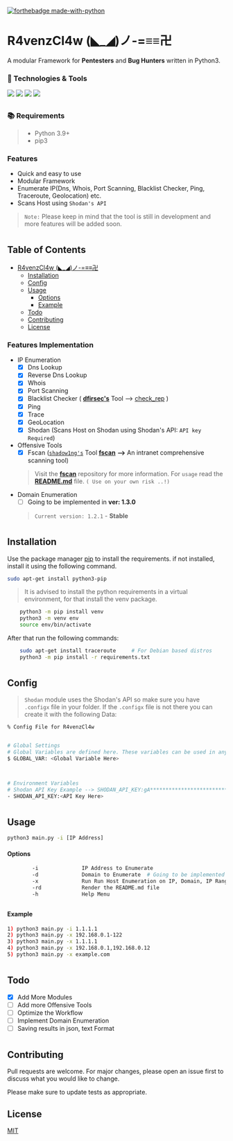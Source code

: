 [![forthebadge made-with-python](https://ForTheBadge.com/images/badges/made-with-python.svg)](https://www.python.org/)



##
# R4venzCl4w (◣_◢)ノ-=≡≡卍
A modular Framework for **Pentesters** and **Bug Hunters** written in Python3.

### 🔧 Technologies & Tools

![](https://img.shields.io/badge/OS-Linux-informational?style=flat-square&logo=ubuntu&logoColor=white&color=5194f0&bgcolor=110d17)
![](https://img.shields.io/badge/Editor-VS_Code-informational?style=flat-square&logo=visual-studio&logoColor=white&color=5194f0)
![](https://img.shields.io/badge/Language-python-informational?style=flat-square&logo=python&logoColor=white&color=5194f0&bgcolor=110d17)
![](https://img.shields.io/badge/Python_Version-3.10-informational?style=flat-square&logo=python&logoColor=white&color=5194f0&bgcolor=110d17)

##

### 📚 Requirements
> - Python 3.9+
> - pip3

### Features
- Quick and easy to use
- Modular Framework
- Enumerate IP(Dns, Whois, Port Scanning, Blacklist Checker, Ping, Traceroute, Geolocation) etc.
- Scans Host using `Shodan's API` 

> `Note:` Please keep in mind that the tool is still in development and more features will be added soon.
#

## Table of Contents
- [R4venzCl4w (◣_◢)ノ-=≡≡卍](#r4venzcl4w-ノ-)
    - [Installation](#installation)
    - [Config](#config)
    - [Usage](#usage)
        - [Options](#options)
        - [Example](#example)
    - [Todo](#todo)
    - [Contributing](#contributing)
    - [License](#license)

 ### Features Implementation
* IP Enumeration
    - [x] Dns Lookup
    - [x] Reverse Dns Lookup
    - [x] Whois
    - [x] Port Scanning
    - [x] Blacklist Checker     ( [**dfirsec's**](https://github.com/dfirsec) Tool --> [check_rep](https://github.com/dfirsec/check_rep) )
    - [x] Ping
    - [x] Trace
    - [x] GeoLocation
    - [x] Shodan                (Scans Host on Shodan using Shodan's API: `API key Required`)
* Offensive Tools
    - [x] Fscan ([`shadow1ng's`](https://github.com/shadow1ng) Tool [**fscan**](https://github.com/shadow1ng/fscan) **-->** An intranet comprehensive scanning tool)
    > Visit the [**fscan**](https://github.com/shadow1ng/fscan) repository for more information. For `usage` read the [**README.md**](https://github.com/shadow1ng/fscan/blob/main/README_EN.md) file. `( Use on your own risk ..!)`
- Domain Enumeration
    - [ ] Going to be implemented in **ver: 1.3.0**
    > `Current version: 1.2.1` -   **Stable**
#
##

## Installation

Use the package manager [pip](https://pip.pypa.io/en/stable/) to install the requirements.
if not installed, install it using the following command.
```bash
sudo apt-get install python3-pip
```

> It is advised to install the python requirements in a virtual environment, for that install the venv package.

```bash
    python3 -m pip install venv
    python3 -m venv env
    source env/bin/activate
```

After that run the following commands:
```bash
    sudo apt-get install traceroute     # For Debian based distros
    python3 -m pip install -r requirements.txt
```
#

## Config
> `Shodan`  module uses the Shodan's API so make sure you have `.configx` file in your folder. If the `.configx` file is not there you can create it with the following Data:
```bash
% Config File for R4venzCl4w


# Global Settings
# Global Variables are defined here. These variables can be used in any of the other sections.
$ GLOBAL_VAR: <Global Variable Here>



# Environment Variables
# Shodan API Key Example --> SHODAN_API_KEY:gA**************************
- SHODAN_API_KEY:<API Key Here>
```
#

## Usage

```bash
python3 main.py -i [IP Address]
```

#### Options

```bash
        -i              IP Address to Enumerate
        -d              Domain to Enumerate  # Going to be implemented in **ver: 1.3.0**
        -x              Run Run Host Enumeration on IP, Domain, IP Range, or Selected IPs.
        -rd             Render the README.md file
        -h              Help Menu
```

##

#### Example
```bash
1) python3 main.py -i 1.1.1.1
2) python3 main.py -x 192.168.0.1-122
3) python3 main.py -x 1.1.1.1
4) python3 main.py -x 192.168.0.1,192.168.0.12
5) python3 main.py -x example.com
```
#

## Todo
- [x] Add More Modules
- [ ] Add more Offensive Tools
- [ ] Optimize the Workflow
- [ ] Implement Domain Enumeration
- [ ] Saving results in json, text Format

#


## Contributing
Pull requests are welcome. For major changes, please open an issue first to discuss what you would like to change.

Please make sure to update tests as appropriate.

## License
[MIT](https://choosealicense.com/licenses/mit/)